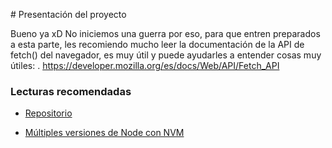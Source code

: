 # Presentación del proyecto

Bueno ya xD No iniciemos una guerra por eso, para que entren preparados a esta parte, les recomiendo mucho leer la documentación de la API de fetch() del navegador, es muy útil y puede ayudarles a entender cosas muy útiles:
.
https://developer.mozilla.org/es/docs/Web/API/Fetch_API

### Lecturas recomendadas

- [Repositorio](https://github.com/jonalvarezz/platzi-dom/tree/main/workshop-fetch)

- [Múltiples versiones de Node con NVM](https://medium.com/devschile/m%C3%BAltiples-versiones-de-node-con-nvm-63b2ac715c38)